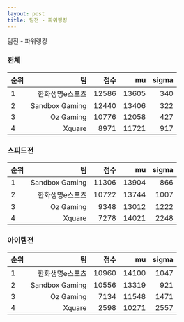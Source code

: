 ```yaml
---
layout: post
title: 팀전 - 파워랭킹
---
```


팀전 - 파워랭킹


### 전체

| 순위 | 팀 | 점수 | mu | sigma |
|:---|---:|---:|---:|---:|
| 1 | 한화생명e스포츠 | 12586 | 13605 | 340 |
| 2 | Sandbox Gaming | 12440 | 13406 | 322 |
| 3 | Oz Gaming | 10776 | 12058 | 427 |
| 4 | Xquare | 8971 | 11721 | 917 |

### 스피드전

| 순위 | 팀 | 점수 | mu | sigma |
|:---|---:|---:|---:|---:|
| 1 | Sandbox Gaming | 11306 | 13904 | 866 |
| 2 | 한화생명e스포츠 | 10722 | 13744 | 1007 |
| 3 | Oz Gaming | 9348 | 13012 | 1222 |
| 4 | Xquare | 7278 | 14021 | 2248 |

### 아이템전

| 순위 | 팀 | 점수 | mu | sigma |
|:---|---:|---:|---:|---:|
| 1 | 한화생명e스포츠 | 10960 | 14100 | 1047 |
| 2 | Sandbox Gaming | 10556 | 13319 | 921 |
| 3 | Oz Gaming | 7134 | 11548 | 1471 |
| 4 | Xquare | 2598 | 10271 | 2557 |
